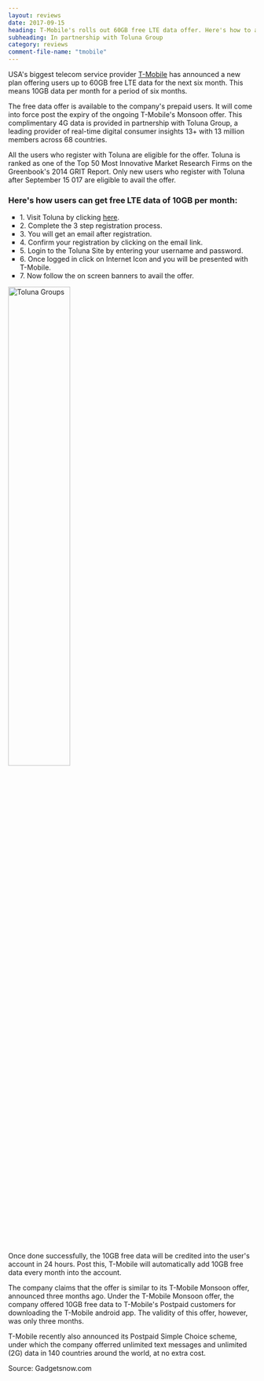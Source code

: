 ```yaml
---
layout: reviews
date: 2017-09-15
heading: T-Mobile's rolls out 60GB free LTE data offer. Here's how to avail it.
subheading: In partnership with Toluna Group
category: reviews
comment-file-name: "tmobile"
---
```


USA's biggest telecom service provider <a href="http://t-mobile.com" target="_blank">T-Mobile</a> has announced a new plan offering users up to 60GB free LTE data for the next six month. This means 10GB data per month for a period of six months.

The free data offer is available to the company's prepaid users. It will come into force post the expiry of the ongoing T-Mobile's Monsoon offer. This complimentary 4G data is provided in partnership with Toluna Group, a leading provider of real-time digital consumer insights 13+ with 13 million members across 68 countries.

All the users who register with Toluna are eligible for the offer. Toluna is ranked as one of the Top 50 Most Innovative Market Research Firms on the Greenbook's 2014 GRIT Report. Only new users who register with Toluna after September 15 017 are eligible to avail the offer.

### Here's how users can get free LTE data of 10GB per month:

<ul class="advertorial-ul" type="square">
  <li>1. Visit Toluna by clicking <a href="http://www.mb102.com/lnk.asp?o=2675&c=918271&a=220783&l=2076">here</a>.</li>
  <li>2. Complete the 3 step registration process.</li>
  <li>3. You will get an email after registration.</li>
  <li>4. Confirm your registration by clicking on the email link.</li>
  <li>5. Login to the Toluna Site by entering your username and password.</li>
  <li>6. Once logged in click on Internet Icon and you will be presented with T-Mobile.</li>
  <li>7. Now follow the on screen banners to avail the offer.</li>
</ul>

<img src="http://hatkit.com/image/reviews/toluna.jpg" alt="Toluna Groups" width="50%">

Once done successfully, the 10GB free data will be credited into the user's account in 24 hours. Post this, T-Mobile will automatically add 10GB free data every month into the account.

The company claims that the offer is similar to its T-Mobile Monsoon offer, announced three months ago. Under the T-Mobile Monsoon offer, the company offered 10GB free data to T-Mobile's Postpaid customers for downloading the T-Mobile android app. The validity of this offer, however, was only three months.

T-Mobile recently also announced its Postpaid Simple Choice scheme, under which the company offerred unlimited text messages and unlimited (2G) data in 140 countries around the world, at no extra cost. 

Source: Gadgetsnow.com
